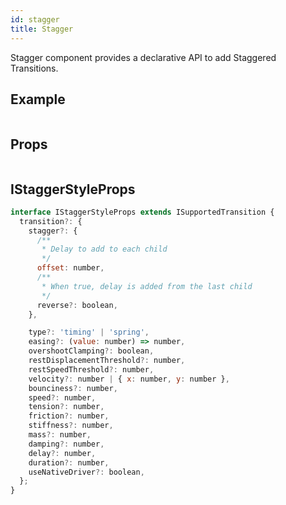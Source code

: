 ```yaml
---
id: stagger
title: Stagger
---
```


Stagger component provides a declarative API to add Staggered Transitions.

## Example

```ComponentSnackPlayer path=composites,Transitions,Stagger.tsx

```

## Props

```ComponentPropTable path=composites,Transitions,Stagger.tsx  showStylingProps=true

```

## IStaggerStyleProps

```js
interface IStaggerStyleProps extends ISupportedTransition {
  transition?: {
    stagger?: {
      /**
       * Delay to add to each child
       */
      offset: number,
      /**
       * When true, delay is added from the last child
       */
      reverse?: boolean,
    },

    type?: 'timing' | 'spring',
    easing?: (value: number) => number,
    overshootClamping?: boolean,
    restDisplacementThreshold?: number,
    restSpeedThreshold?: number,
    velocity?: number | { x: number, y: number },
    bounciness?: number,
    speed?: number,
    tension?: number,
    friction?: number,
    stiffness?: number,
    mass?: number,
    damping?: number,
    delay?: number,
    duration?: number,
    useNativeDriver?: boolean,
  };
}
```
